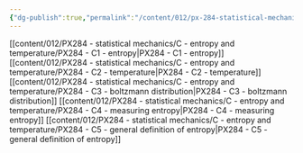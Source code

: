 ```yaml
---
{"dg-publish":true,"permalink":"/content/012/px-284-statistical-mechanics/c-entropy-and-temperature/c-entropy-and-temperature/","created":"2024-11-25T10:50:32.000+00:00","updated":"2024-11-27T18:08:36.864+00:00"}
---
```


[[content/012/PX284 - statistical mechanics/C - entropy and temperature/PX284 - C1 - entropy\|PX284 - C1 - entropy]]
[[content/012/PX284 - statistical mechanics/C - entropy and temperature/PX284 - C2 - temperature\|PX284 - C2 - temperature]]
[[content/012/PX284 - statistical mechanics/C - entropy and temperature/PX284 - C3 - boltzmann distribution\|PX284 - C3 - boltzmann distribution]]
[[content/012/PX284 - statistical mechanics/C - entropy and temperature/PX284 - C4 - measuring entropy\|PX284 - C4 - measuring entropy]]
[[content/012/PX284 - statistical mechanics/C - entropy and temperature/PX284 - C5 - general definition of entropy\|PX284 - C5 - general definition of entropy]]
